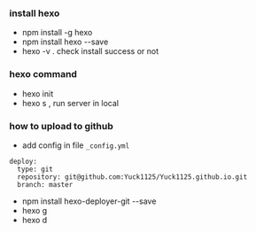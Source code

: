 ### install hexo 
* npm install -g hexo
* npm install hexo --save
* hexo -v . check install success or not

### hexo command 
* hexo init 
* hexo s , run server in local

### how to upload to github
   * add config in file `_config.yml` 
```
deploy:
  type: git
  repository: git@github.com:Yuck1125/Yuck1125.github.io.git
  branch: master
```

* npm install hexo-deployer-git --save
* hexo g
* hexo d